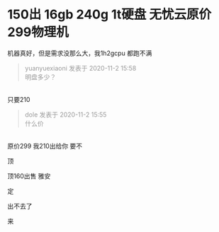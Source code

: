 # 150出 16gb  240g 1t硬盘 无忧云原价299物理机


机器真好，但是需求没那么大，我1h2gcpu 都跑不满

<div class="quote"><blockquote><font color="#999999">yuanyuexiaoni 发表于 2020-11-2 15:58</font><br />
<font color="#999999">明盘多少？</font></blockquote></div><br />
只要210 

<div class="quote"><blockquote><font color="#999999">dole 发表于 2020-11-2 15:55</font><br />
<font color="#999999">什么价</font></blockquote></div><br />
原价299 我210出给你 要不&nbsp; &nbsp;

顶

顶160出售 雅安

定

出不去了

来
